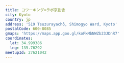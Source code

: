 ```yaml
---
title: コワーキング∞ラボ京創舎
city: Kyoto
country: jp
address: '519 Tsuzurayachō, Shimogyo Ward, Kyoto'
postalCode: 600-8085
gmaps: 'https://maps.app.goo.gl/koFkMbNWZb23JDnR7'
coordinates:
  lat: 34.999386
  lng: 135.76292
meetupId: 27621042
---
```


